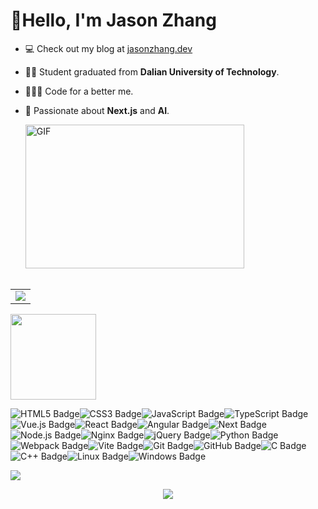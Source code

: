 # 🙋Hello, I'm Jason Zhang

- 💻 Check out my blog at [jasonzhang.dev](https://jasonzhang-dev.vercel.app/)

- 👨‍🎓 Student graduated from **Dalian University of Technology**.

- 👨🏻‍💻 Code for a better me.

- 🔭 Passionate about **Next.js** and **AI**.

  <img alt="GIF" align="" style="margin-top: 0px" src="https://media.giphy.com/media/xUA7bdpLxQhsSQdyog/giphy.gif" width="350px" height="230" />

  <!-- for beauty 留个空行好看点 -->

  <div>&nbsp;</div>

<!-- GitHub Activity Graph GitHub 活动图 -->

<table>
  <tr>
    <td>
      <picture>
        <source media="(prefers-color-scheme: dark)" srcset="https://github-readme-activity-graph.vercel.app/graph?username=jasonzhang10&theme=xcode&bg_color=FF000000&hide_border=true" />
        <source media="(prefers-color-scheme: light)" srcset="https://github-readme-activity-graph.vercel.app/graph?username=jasonzhang10&theme=xcode&bg_color=FF000000&color=000000&hide_border=true" />
        <img src="https://github-readme-activity-graph.vercel.app/graph?username=jasonzhang10&theme=xcode&bg_color=FF000000&hide_border=true" />
      </picture>
  </tr>
</table>

<!-- GitHub 数据统计 -->
<img height="137px" src="https://github-readme-stats-git-masterrstaa-rickstaa.vercel.app/api/top-langs/?username=jasonzhang10&hide_title=true&hide_border=true&layout=compact&langs_count=6&text_color=000&icon_color=fff&bg_color=0,52fa5a,4dfcff,c64dff&theme=graywhite" /><br>

</div>

<!--  skill badge 技能徽章 -->

![HTML5 Badge](https://img.shields.io/badge/HTML5-E34F26?logo=html5&logoColor=fff&style=flat)![CSS3 Badge](https://img.shields.io/badge/CSS3-1572B6?logo=css3&logoColor=fff&style=flat)![JavaScript Badge](https://img.shields.io/badge/JavaScript-F7DF1E?logo=javascript&logoColor=000&style=flat)![TypeScript Badge](https://img.shields.io/badge/TypeScript-3178C6?logo=typescript&logoColor=fff&style=flat)![Vue.js Badge](https://img.shields.io/badge/Vue.js-4FC08D?logo=vuedotjs&logoColor=fff&style=flat)![React Badge](https://img.shields.io/badge/React-61DAFB?logo=react&logoColor=000&style=flat)![Angular Badge](https://img.shields.io/badge/Angular-E34F26?logo=angular&logoColor=fff&style=flat)![Next Badge](https://img.shields.io/badge/Next-000000?logo=next&logoColor=fff&style=flat)![Node.js Badge](https://img.shields.io/badge/Node.js-393?logo=nodedotjs&logoColor=fff&style=flat)![Nginx Badge](https://img.shields.io/badge/Nginx-47A248?logo=nginx&logoColor=fff&style=flat)![jQuery Badge](https://img.shields.io/badge/jQuery-0769AD?logo=jquery&logoColor=fff&style=flat)![Python Badge](https://img.shields.io/badge/Python-3776AB?logo=python&logoColor=fff&style=flat)![Webpack Badge](https://img.shields.io/badge/Webpack-1572B6?logo=webpack3&logoColor=fff&style=flat)![Vite Badge](https://img.shields.io/badge/Vite-646CFF?logo=vite&logoColor=fff&style=flat)![Git Badge](https://img.shields.io/badge/Git-FF6900?logo=git&logoColor=fff&style=flat)![GitHub Badge](https://img.shields.io/badge/GitHub-181717?logo=github&logoColor=fff&style=flat)![C Badge](https://img.shields.io/badge/C-A8B9CC?logo=c&logoColor=fff&style=flat)![C++ Badge](https://img.shields.io/badge/C%2B%2B-00599C?logo=cplusplus&logoColor=fff&style=flat)![Linux Badge](https://img.shields.io/badge/Linux-FCC624?logo=linux&logoColor=000&style=flat)![Windows Badge](https://img.shields.io/badge/mac-0078D6?logo=apple&logoColor=fff&style=flat)

<!-- programming tool icon 编程工具图标 -->
<img src="https://skillicons.dev/icons?i=html,css,js,ts,vue,react,angular,next,nodejs,nginx,jquery,python,webpack,vite,npm,pnpm,docker,mysql,git,github,c,cpp,idea,vscode,apple,linux,ps,pr" /><br>

<div align="center">
<!-- just img 图片 -->
<img src="https://cdn.jsdelivr.net/gh/sun0225SUN/sun0225SUN/assets/images/icon.png" /></div>
</div>

